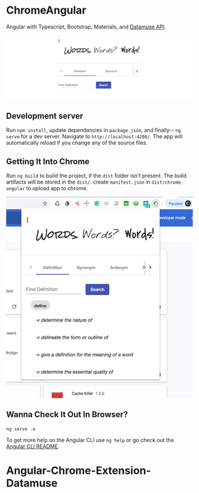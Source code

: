 



# ChromeAngular

Angular with Typescript, Bootstrap, Materials, and [Datamuse API](https://www.datamuse.com/api/).

![](words1.png)

## Development server

Run `npm install`, update dependancies in `package.json`, and finally-- `ng serve` for a dev server. Navigate to `http://localhost:4200/`. The app will automatically reload if you change any of the source files. 

## Getting It Into Chrome

Run `ng build` to build the project, if the `dist` folder isn't present. The build artifacts will be stored in the `dist/`. create `manifest.json` in `dist/chrome-angular` to upload app to chrome.

![](words2.png)

## Wanna Check It Out In Browser?

`ng serve -o`

To get more help on the Angular CLI use `ng help` or go check out the [Angular CLI README](https://github.com/angular/angular-cli/blob/master/README.md).
# Angular-Chrome-Extension-Datamuse
